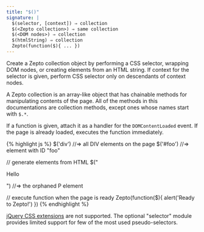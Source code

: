 ```yaml
---
title: "$()"
signature: |
  $(selector, [context]) ⇒ collection
  $(<Zepto collection>) ⇒ same collection
  $(<DOM nodes>) ⇒ collection
  $(htmlString) ⇒ collection
  Zepto(function($){ ... })
---
```


Create a Zepto collection object by performing a CSS selector, wrapping DOM
nodes, or creating elements from an HTML string. If context for the selector is
given, perform CSS selector only on descendants of context nodes.

A Zepto collection is an array-like object that has chainable methods for
manipulating contents of the page. All of the methods in this documentations are
collection methods, except ones whose names start with `$.*`.

If a function is given, attach it as a handler for the `DOMContentLoaded` event.
If the page is already loaded, executes the function immediately.

{% highlight js %}
$('div')  //=> all DIV elements on the page
$('#foo') //=> element with ID "foo"

// generate elements from HTML
$("<p>Hello</p>") //=> the orphaned P element

// execute function when the page is ready
Zepto(function($){
  alert('Ready to Zepto!')
})
{% endhighlight %}

<p class=compat>
  <a href="http://api.jquery.com/category/selectors/jquery-selector-extensions/">jQuery
  CSS extensions</a> are not supported. The optional "selector" module provides
  limited support for few of the most used pseudo-selectors.
</p>
